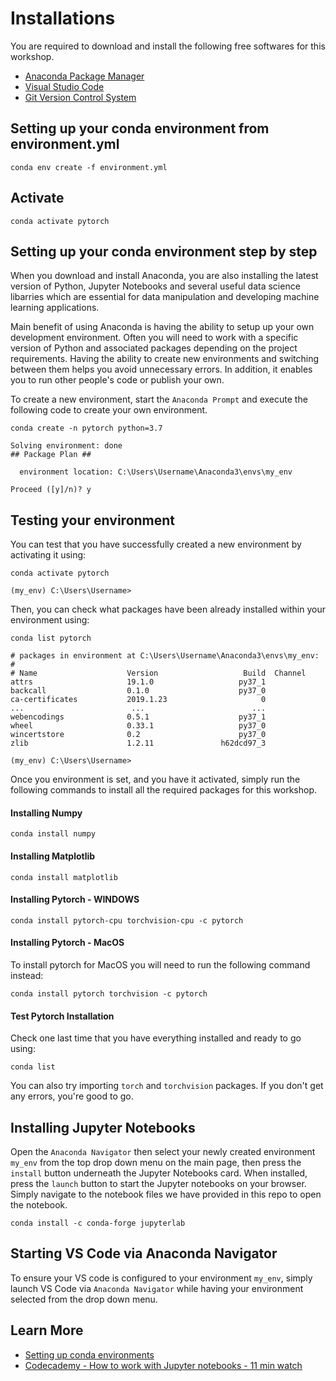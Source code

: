 # Installations

You are required to download and install the following free softwares for this workshop.

- [Anaconda Package Manager](https://www.anaconda.com/)
- [Visual Studio Code](https://code.visualstudio.com/)
- [Git Version Control System](https://git-scm.com/)


## Setting up your conda environment from environment.yml


```
conda env create -f environment.yml

```

## Activate


```
conda activate pytorch
```


## Setting up your conda environment step by step

When you download and install Anaconda, you are also installing the latest version of Python, Jupyter Notebooks and several useful data science libarries which are essential for data manipulation and developing machine learning applications.

Main benefit of using Anaconda is having the ability to setup up your own development environment. Often you will need to work with a specific version of Python and associated packages depending on the project requirements.  Having the ability to create new environments and switching between them helps you avoid unnecessary errors. In addition, it enables you to run other people's code or publish your own.

To create a new environment, start the `Anaconda Prompt` and execute the following code to create your own  environment.


```conda
conda create -n pytorch python=3.7

Solving environment: done
## Package Plan ##

  environment location: C:\Users\Username\Anaconda3\envs\my_env

Proceed ([y]/n)? y
```

## Testing your environment

You can test that you have successfully created a new environment by activating it using:

```conda
conda activate pytorch

(my_env) C:\Users\Username>
```

Then, you can check what packages have been already installed within your environment using:

```conda
conda list pytorch

# packages in environment at C:\Users\Username\Anaconda3\envs\my_env:
#
# Name                    Version                   Build  Channel
attrs                     19.1.0                   py37_1
backcall                  0.1.0                    py37_0
ca-certificates           2019.1.23                     0
...                        ...                        ...
webencodings              0.5.1                    py37_1
wheel                     0.33.1                   py37_0
wincertstore              0.2                      py37_0
zlib                      1.2.11               h62dcd97_3
```

```conda
(my_env) C:\Users\Username>
```

Once you environment is set, and you have it activated, simply run the following commands to install all the required packages for this workshop.


#### Installing Numpy

```conda
conda install numpy
```

#### Installing Matplotlib

```conda
conda install matplotlib
```

#### Installing Pytorch - WINDOWS

```conda
conda install pytorch-cpu torchvision-cpu -c pytorch
```

#### Installing Pytorch - MacOS

To install pytorch for MacOS you will need to run the following command instead:

```
conda install pytorch torchvision -c pytorch
```

#### Test Pytorch Installation

Check one last time that you have everything installed and ready to go using:

```conda
conda list
```

You can also try importing `torch` and `torchvision` packages. If you don't get any errors, you're good to go.

## Installing Jupyter Notebooks

Open the `Anaconda Navigator` then select your newly created environment `my_env` from the top drop down menu on the main page, then press the `install` button underneath the Jupyter Notebooks card. When installed, press the `launch` button to start the Jupyter notebooks on your browser. Simply navigate to the notebook files we have provided in this repo to open the notebook.

```
conda install -c conda-forge jupyterlab

```
## Starting VS Code via Anaconda Navigator

To ensure your VS code is configured to your environment `my_env`, simply launch VS Code via `Anaconda Navigator` while having your environment selected from the drop down menu.

## Learn More

- [Setting up conda environments](https://docs.conda.io/projects/conda/en/latest/user-guide/tasks/manage-environments.html#viewing-a-list-of-your-environments)
- [Codecademy - How to work with Jupyter notebooks - 11 min watch](https://www.codecademy.com/articles/how-to-use-jupyter-notebooks)
